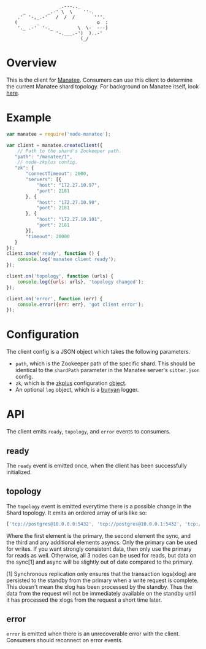 
                       _.---.._
          _        _.-' \  \    ''-.
        .'  '-,_.-'   /  /  /       '''.
       (       _                     o  :
        '._ .-'  '-._         \  \-  ---]
                      '-.___.-')  )..-'
                               (_/

# Overview
This is the client for [Manatee](http://www.seacow.io). Consumers can use this
client to determine the current Manatee shard topology. For background on
Manatee itself, look [here](http://www.seacow.io).

# Example
```javascript
var manatee = require('node-manatee');

var client = manatee.createClient({
    // Path to the shard's Zookeeper path.
   "path": "/manatee/1",
    // node-zkplus config.
   "zk": {
       "connectTimeout": 2000,
       "servers": [{
           "host": "172.27.10.97",
           "port": 2181
       }, {
           "host": "172.27.10.90",
           "port": 2181
       }, {
           "host": "172.27.10.101",
           "port": 2181
       }],
       "timeout": 20000
   }
});
client.once('ready', function () {
    console.log('manatee client ready');
});

client.on('topology', function (urls) {
    console.log({urls: urls}, 'topology changed');
});

client.on('error', function (err) {
    console.error({err: err}, 'got client error');
});
```

# Configuration
The client config is a JSON object which takes the following parameters.

* `path`, which is the Zookeeper path of the specific shard. This should be
  identical to the `shardPath` parameter in the Manatee server's `sitter.json`
  config.
* `zk`, which is the [zkplus](http://mcavage.me/node-zkplus/)
  configuration [object](http://mcavage.me/node-zkplus/#zkpluscreateclientoptions).
* An optional `log` object, which is a
  [bunyan](https://github.com/trentm/node-bunyan) logger.

# API
The client emits `ready`, `topology`, and `error` events to consumers.

## ready
The `ready` event is emitted once, when the client has been successfully
initialized.

## topology
The `topology` event is emitted everytime there is a possible change in the
Shard topology. It emits an ordered array of urls like so:

```javascript
['tcp://postgres@10.0.0.0:5432', 'tcp://postgres@10.0.0.1:5432', 'tcp://postgres@10.0.0.2:5432']
```

Where the first element is the primary, the second element the sync, and the
third and any additional elements asyncs. Only the primary can be used for
writes. If you want strongly consistent data, then only use the primary for
reads as well. Otherwise, all 3 nodes can be used for reads, but data on the
sync[1] and async will be slightly out of date compared to the primary.

[1] Synchronous replication only ensures that the transaction logs(xlog) are
persisted to the standby from the primary when a write request is complete.
This doesn't mean the xlog has been processed by the standby. Thus the data
from the request will not be immediately available on the standby until it has
processed the xlogs from the request a short time later.

## error
`error` is emitted when there is an unrecoverable error with the client.
Consumers should reconnect on error events.
